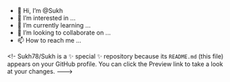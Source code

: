 - 👋 Hi, I’m @Sukh
- 👀 I’m interested in ...
- 🌱 I’m currently learning ...
- 💞️ I’m looking to collaborate on ...
- 📫 How to reach me ...

<!-
Sukh78/Sukh is a ✨ special ✨ repository because its `README.md` (this file) appears on your GitHub profile.
You can click the Preview link to take a look at your changes.
--->
